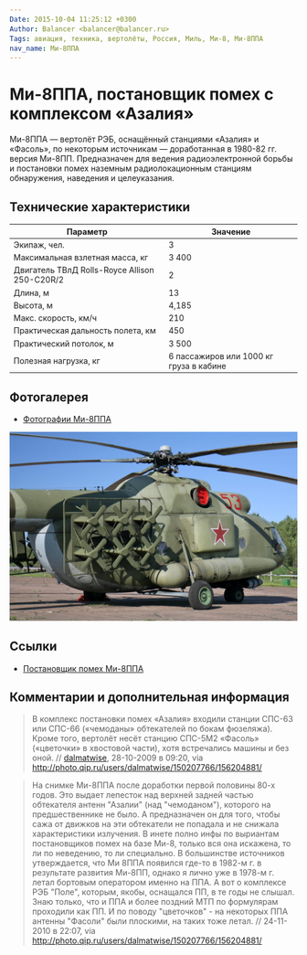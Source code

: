 ```yaml
---
Date: 2015-10-04 11:25:12 +0300
Author: Balancer <balancer@balancer.ru>
Tags: авиация, техника, вертолёты, Россия, Миль, Ми-8, Ми-8ППА
nav_name: Ми-8ППА
---
```


# Ми-8ППА, постановщик помех с комплексом «Азалия»

Ми-8ППА — вертолёт РЭБ, оснащённый станциями «Азалия» и «Фасоль», по некоторым
источникам — доработанная в 1980-82 гг. версия Ми-8ПП. Предназначен для ведения
радиоэлектронной борьбы и постановки помех наземным радиолокационным станциям
обнаружения, наведения и целеуказания.

## Технические характеристики

Параметр                                      | Значение
----------------------------------------------|---------
Экипаж, чел.                                  | 3
Максимальная взлетная масса, кг               | 3 400
Двигатель ТВлД Rolls-Royce Allison 250-С20R/2 | 2
Длина, м                                      | 13
Высота, м                                     | 4,185
Макс. скорость, км/ч                          | 210
Практическая дальность полета, км             | 450
Практический потолок, м                       | 3 500
Полезная нагрузка, кг                         | 6 пассажиров  или 1000 кг груза в кабине 

## Фотогалерея

* [Фотографии Ми-8ППА](img/)

[<img src="img/Mi-8PPA-Hip-K-01.jpg" width="640" />](img/)

## Ссылки

* [Постановщик помех Ми-8ППА](http://structure.mil.ru/structure/forces/air/weapons/aviation/more.htm?id=10864420@morfMilitaryModel)

## Комментарии и дополнительная информация

> В комплекс постановки помех «Азалия» входили станции СПС-63 или СПС-66 («чемоданы» обтекателей по бокам фюзеляжа).
> Кроме того, вертолёт несёт станцию СПС-5М2 «Фасоль» («цветочки» в хвостовой части), хотя встречались машины и без оной. 
> // [dalmatwise](http://photo.qip.ru/users/dalmatwise/), 28-10-2009 в 09:20, via http://photo.qip.ru/users/dalmatwise/150207766/156204881/

> На снимке Ми-8ППА после доработки первой половины 80-х годов. Это выдает
> лепесток над верхней задней частью обтекателя антенн "Азалии" (над "чемоданом"),
> которого на предшественнике не было. А предназначен он для того, чтобы сажа
> от движков на эти обтекатели не попадала и не снижала характеристики излучения.
> В инете полно инфы по выриантам постановщиков помех на базе Ми-8, только вся
> она искажена, то ли по неведению, то ли специально. В большинстве источников
> утверждается, что Ми 8ППА появился где-то в 1982-м г. в результате развития
> Ми-8ПП, однако я лично уже в 1978-м г. летал бортовым оператором именно на ППА.
> А вот о комплексе РЭБ "Поле", которым, якобы, оснащался ПП, в те годы не слышал.
> Знаю только, что и ППА и более поздний МТП по формулярам проходили как ПП.
> И по поводу "цветочков" - на некоторых ППА антенны "Фасоли" были плоскими, на таких тоже летал. 
> // 24-11-2010 в 22:07, via http://photo.qip.ru/users/dalmatwise/150207766/156204881/

